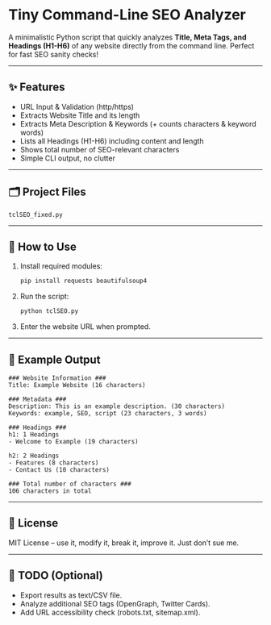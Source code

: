 
# Tiny Command-Line SEO Analyzer

A minimalistic Python script that quickly analyzes **Title, Meta Tags, and Headings (H1-H6)** of any website directly from the command line. Perfect for fast SEO sanity checks!

---

## ✨ Features
- URL Input & Validation (http/https)
- Extracts Website Title and its length
- Extracts Meta Description & Keywords (+ counts characters & keyword words)
- Lists all Headings (H1-H6) including content and length
- Shows total number of SEO-relevant characters
- Simple CLI output, no clutter

---

## 🗂️ Project Files
```
tclSEO_fixed.py
```

---

## 🚀 How to Use
1. Install required modules:
   ```bash
   pip install requests beautifulsoup4
   ```
2. Run the script:
   ```bash
   python tclSEO.py
   ```
3. Enter the website URL when prompted.

---

## 📖 Example Output
```
### Website Information ###
Title: Example Website (16 characters)

### Metadata ###
Description: This is an example description. (30 characters)
Keywords: example, SEO, script (23 characters, 3 words)

### Headings ###
h1: 1 Headings
- Welcome to Example (19 characters)

h2: 2 Headings
- Features (8 characters)
- Contact Us (10 characters)

### Total number of characters ###
106 characters in total
```

---

## 📖 License
MIT License – use it, modify it, break it, improve it. Just don’t sue me.

---

## 🧰 TODO (Optional)
- Export results as text/CSV file.
- Analyze additional SEO tags (OpenGraph, Twitter Cards).
- Add URL accessibility check (robots.txt, sitemap.xml).
